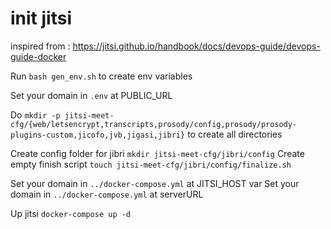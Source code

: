 # init jitsi

inspired from : https://jitsi.github.io/handbook/docs/devops-guide/devops-guide-docker

Run `bash gen_env.sh` to create env variables

Set your domain in `.env` at PUBLIC_URL

Do `mkdir -p jitsi-meet-cfg/{web/letsencrypt,transcripts,prosody/config,prosody/prosody-plugins-custom,jicofo,jvb,jigasi,jibri}` to create all directories

Create config folder for jibri  `mkdir jitsi-meet-cfg/jibri/config`
Create empty finish script `touch jitsi-meet-cfg/jibri/config/finalize.sh`

Set your domain in `../docker-compose.yml` at JITSI_HOST var
Set your domain in `../docker-compose.yml` at serverURL

Up jitsi `docker-compose up -d`
